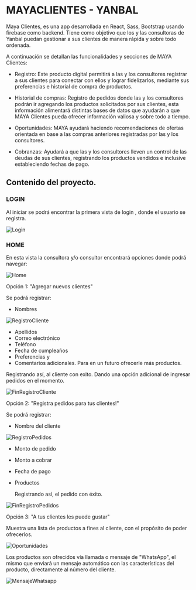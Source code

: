 # MAYACLIENTES - YANBAL
Maya Clientes, es una app desarrollada en React, Sass, Bootstrap usando firebase como backend. Tiene como objetivo que los y las consultoras de Yanbal puedan gestionar a sus clientes de manera rápida y sobre todo ordenada. 

A continuación se detallan las funcionalidades y secciones de MAYA Clientes:

- Registro: Este producto digital permitirá a las y los consultores registrar a sus clientes para conectar con ellos y  lograr fidelizarlos, mediante sus preferencias e historial de compra de productos. 

- Historial de compras: Registro de pedidos donde las y los consultores podrán ir agregando los productos solicitados por sus clientes, esta información alimentará distintas bases de datos que ayudarán a que MAYA Clientes pueda ofrecer información valiosa y sobre todo a tiempo.

- Oportunidades: MAYA ayudará haciendo recomendaciones de ofertas orientada en base a las compras anteriores registradas por las y los consultores.

- Cobranzas: Ayudará a que las y los consultores lleven un control de las deudas de sus clientes, registrando los productos vendidos e inclusive estableciendo fechas de pago.


## Contenido del proyecto.

### LOGIN 
Al iniciar se podrá encontrar la primera vista de login , donde el usuario se registra.

![Login](src/images/readme/Login.jpg)

### HOME 
En esta vista la consultora y/o consultor encontrará opciones donde podrá navegar:

![Home](src/images/readme/Home.jpg)

Opción 1: "Agregar nuevos clientes"

Se podrá registrar:
- Nombres

![RegistroCliente](src/images/readme/RegisterClient.jpg)

- Apellidos
- Correo electrónico
- Teléfono
- Fecha de cumpleaños
- Preferencias y 
- Comentarios adicionales. Para en un futuro ofrecerle más productos.

Registrando así, al cliente con exito. Dando una opción adicional de ingresar pedidos en el momento.

![FinRegistroCliente](src/images/readme/RegisterClient_Ok.jpg)



Opción 2: "Registra pedidos para tus clientes!"

Se podrá registrar:
- Nombre del cliente

![RegistroPedidos](src/images/readme/RegisterOrder.jpg)


- Monto de pedido
- Monto a cobrar
- Fecha de pago
- Productos 
  
  Registrando así, el pedido con éxito.

![FinRegistroPedidos](src/images/readme/RegisterOrder_Ok.jpg)



Opción 3: "A tus clientes les puede gustar"

Muestra una lista de productos a fines al cliente, con el propósito de poder ofrecerlos.

![Oportunidades](src/images/readme/Opportunities.jpg)

Los productos son ofrecidos vía llamada o mensaje de "WhatsApp", el mismo que enviará un mensaje automático con las características del producto, directamente al número del cliente.

![MensajeWhatsapp](src/images/readme/MessageWhatsapp.jpg)
